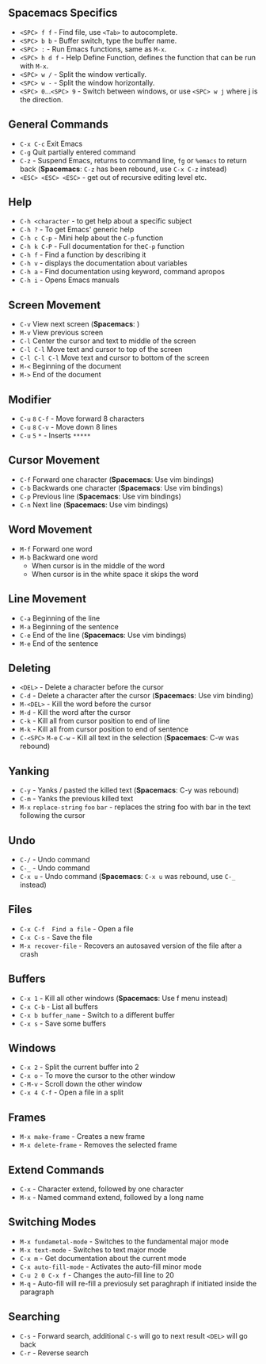 ﻿## Spacemacs Specifics
- `<SPC> f f` - Find file, use `<Tab>` to autocomplete.
- `<SPC> b b` - Buffer switch, type the buffer name.
- `<SPC> :` - Run Emacs functions, same as `M-x`.
- `<SPC> h d f` - Help Define Function, defines the function that can be run with `M-x`.
- `<SPC> w /` - Split the window vertically.
- `<SPC> w -` - Split the window horizontally.
- `<SPC> 0`...`<SPC> 9` - Switch between windows, or use `<SPC> w j` where j is the direction.


## General Commands
- `C-x C-c` Exit Emacs
- `C-g` Quit partially entered command
- `C-z` - Suspend Emacs, returns to command line, `fg` or `%emacs` to return back
  (**Spacemacs**: `C-z` has been rebound, use `C-x C-z` instead)
- `<ESC> <ESC> <ESC>` - get out of recursive editing level etc.


## Help
- `C-h <character` - to get help about a specific subject
- `C-h ?` - To get Emacs' generic help
- `C-h c C-p` - Mini help about the `C-p` function
- `C-h k C-P` - Full documentation for the`C-p` function
- `C-h f` - Find a function by describing it
- `C-h v` - displays the documentation about variables
- `C-h a` - Find documentation using keyword, command apropos
- `C-h i` - Opens Emacs manuals


## Screen Movement
- `C-v` View next screen (**Spacemacs**: <kp-next>)
- `M-v` View previous screen 
- `C-l` Center the cursor and text to middle of the screen 
- `C-l C-l` Move text and cursor to top of the screen 
- `C-l C-l C-l` Move text and cursor to bottom of the screen 
- `M-<` Beginning of the document
- `M->` End of the document


## Modifier
- `C-u` `8` `C-f` - Move forward 8 characters
- `C-u` `8` `C-v` - Move down 8 lines
- `C-u` `5` `*` - Inserts `*****`
 

## Cursor Movement
- `C-f` Forward one character  (**Spacemacs**: Use vim bindings)
- `C-b` Backwards one character (**Spacemacs**: Use vim bindings)
- `C-p` Previous line (**Spacemacs**: Use vim bindings)
- `C-n` Next line (**Spacemacs**: Use vim bindings)


## Word Movement
- `M-f` Forward one word 
- `M-b` Backward one word 
  - When cursor is in the middle of the word
  - When cursor is in the white space it skips the word


## Line Movement
- `C-a` Beginning of the line 
- `M-a` Beginning of the sentence 
- `C-e` End of the line (**Spacemacs**: Use vim bindings)
- `M-e` End of the sentence 


## Deleting
- `<DEL>` - Delete a character before the cursor
- `C-d` - Delete a character after the cursor (**Spacemacs**: Use vim binding)
- `M-<DEL>` - Kill the word before the cursor
- `M-d` - Kill the word after the cursor
- `C-k` - Kill all from cursor position to end of line
- `M-k` - Kill all from cursor position to end of sentence
- `C-<SPC>` `M-e` `C-w` - Kill all text in the selection (**Spacemacs**: C-w was rebound)


## Yanking
- `C-y` - Yanks / pasted the killed text (**Spacemacs**: C-y was rebound)
- `C-m` - Yanks the previous killed text
- `M-x` `replace-string` `foo` `bar` - replaces the string foo with bar in the text following the cursor

## Undo
- `C-/` - Undo command
- `C-_` - Undo command
- `C-x u` - Undo command (**Spacemacs**: `C-x u` was rebound, use `C-_` instead)


## Files
- `C-x C-f  Find a file` - Open a file
- `C-x C-s` - Save the file
- `M-x recover-file` - Recovers an autosaved version of the file after a crash

## Buffers
- `C-x 1` - Kill all other windows (**Spacemacs**: Use <SPC> f menu instead)
- `C-x C-b` - List all buffers
- `C-x b buffer_name` - Switch to a different buffer
- `C-x s` - Save some buffers


## Windows
- `C-x 2` - Split the current buffer into 2
- `C-x o` - To move the cursor to the other window
- `C-M-v` - Scroll down the other window
- `C-x 4 C-f` - Open a file in a split


## Frames
- `M-x make-frame` - Creates a new frame
- `M-x delete-frame` - Removes the selected frame


## Extend Commands
- `C-x` - Character extend, followed by one character
- `M-x` - Named command extend, followed by a long name


## Switching Modes
- `M-x fundametal-mode` - Switches to the fundamental major mode
- `M-x text-mode` - Switches to text major mode
- `C-x m` - Get documentation about the current mode
- `C-x auto-fill-mode` - Activates the auto-fill minor mode
- `C-u 2 0 C-x f` - Changes the auto-fill line to 20
- `M-q` - Auto-fill will re-fill a previosuly set paraghraph if initiated inside the paragraph


## Searching
- `C-s` - Forward search, additional `C-s` will go to next result `<DEL>` will go back
- `C-r` - Reverse search